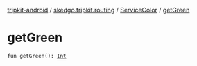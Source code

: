 [tripkit-android](../../index.md) / [skedgo.tripkit.routing](../index.md) / [ServiceColor](index.md) / [getGreen](./get-green.md)

# getGreen

`fun getGreen(): `[`Int`](https://kotlinlang.org/api/latest/jvm/stdlib/kotlin/-int/index.html)